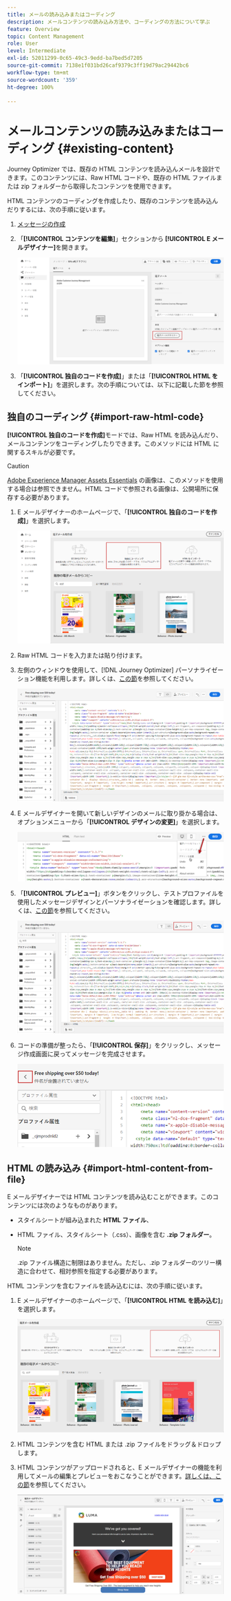 ```yaml
---
title: メールの読み込みまたはコーディング
description: メールコンテンツの読み込み方法や、コーディングの方法について学ぶ
feature: Overview
topic: Content Management
role: User
level: Intermediate
exl-id: 52011299-0c65-49c3-9edd-ba7bed5d7205
source-git-commit: 7138e1f031bd26caf9379c3ff19d79ac29442bc6
workflow-type: tm+mt
source-wordcount: '359'
ht-degree: 100%

---
```


# メールコンテンツの読み込みまたはコーディング {#existing-content}

Journey Optimizer では、既存の HTML コンテンツを読み込んメールを設計できます。このコンテンツには、Raw HTML コードや、既存の HTML ファイルまたは zip フォルダーから取得したコンテンツを使用できます。

HTML コンテンツのコーディングを作成したり、既存のコンテンツを読み込んだりするには、次の手順に従います。

1. [メッセージの作成](create-message.md)

1. 「**[!UICONTROL コンテンツを編集]**」セクションから **[!UICONTROL E メールデザイナー]**&#x200B;を開きます。

   ![](assets/import-html_1.png)

1. 「**[!UICONTROL 独自のコードを作成]**」または「**[!UICONTROL HTML をインポート]**」を選択します。次の手順については、以下に記載した節を参照してください。

## 独自のコーディング {#import-raw-html-code}

**[!UICONTROL 独自のコードを作成]**&#x200B;モードでは、Raw HTML を読み込んだり、メールコンテンツをコーディングしたりできます。このメソッドには HTML に関するスキルが必要です。

>[!CAUTION]
>
> [Adobe Experience Manager Assets Essentials](assets-essentials.md) の画像は、このメソッドを使用する場合は参照できません。HTML コードで参照される画像は、公開場所に保存する必要があります。

1. E メールデザイナーのホームページで、「**[!UICONTROL 独自のコードを作成]**」を選択します。

   ![](assets/code-your-own.png)

1. Raw HTML コードを入力または貼り付けます。

1. 左側のウィンドウを使用して、[!DNL Journey Optimizer] パーソナライゼーション機能を利用します。詳しくは、[この節](personalization/personalize.md)を参照してください。

   ![](assets/code-editor.png)

1. E メールデザイナーを開いて新しいデザインのメールに取り掛かる場合は、オプションメニューから「**[!UICONTROL デザインの変更]**」を選択します。

   ![](assets/code-editor-change-design.png)

1. 「**[!UICONTROL プレビュー]**」ボタンをクリックし、テストプロファイルを使用したメッセージデザインとパーソナライゼーションを確認します。詳しくは、[この節](preview.md)を参照してください。

   ![](assets/code-editor-preview.png)

1. コードの準備が整ったら、「**[!UICONTROL 保存]**」をクリックし、メッセージ作成画面に戻ってメッセージを完成させます。

   ![](assets/code-editor-save.png)

## HTML の読み込み {#import-html-content-from-file}

E メールデザイナーでは HTML コンテンツを読み込むことができます。このコンテンツには次のようなものがあります。

* スタイルシートが組み込まれた **HTML ファイル**、
* HTML ファイル、スタイルシート（.css）、画像を含む **.zip フォルダー**。

   >[!NOTE]
   >
   >.zip ファイル構造に制限はありません。ただし、.zip フォルダーのツリー構造に合わせて、相対参照を指定する必要があります。

HTML コンテンツを含むファイルを読み込むには、次の手順に従います。

1. E メールデザイナーのホームページで、「**[!UICONTROL HTML を読み込む]**」を選択します。

   ![](assets/import-html_2.png)

1. HTML コンテンツを含む HTML または .zip ファイルをドラッグ＆ドロップします。

1. HTML コンテンツがアップロードされると、E メールデザイナーの機能を利用してメールの編集とプレビューをおこなうことができます。[詳しくは、この節](create-email-content.md)を参照してください。

   ![](assets/html-imported.png)
